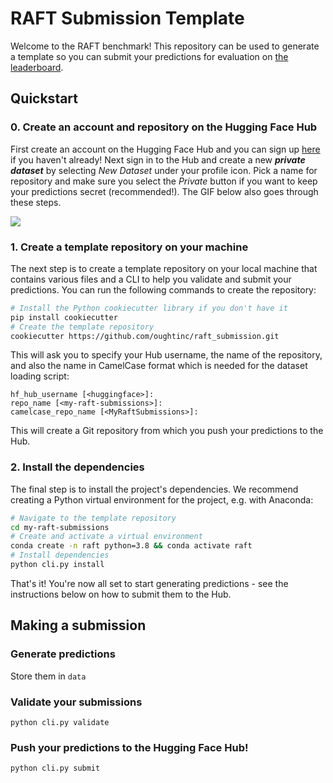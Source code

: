 # RAFT Submission Template

Welcome to the RAFT benchmark! This repository can be used to generate a template so you can submit your predictions for evaluation on [the leaderboard](https://huggingface.co/spaces/ought/raft-leaderboard).

## Quickstart

### 0. Create an account and repository on the Hugging Face Hub

First create an account on the Hugging Face Hub and you can sign up [here](https://huggingface.co/join) if you haven't already! Next sign in to the Hub and create a new **_private dataset_** by selecting _New Dataset_ under your profile icon. Pick a name for repository and make sure you select the _Private_ button if you want to keep your predictions secret (recommended!). The GIF below also goes through these steps.

![](raft-dataset.gif)

### 1. Create a template repository on your machine

The next step is to create a template repository on your local machine that contains various files and a CLI to help you validate and submit your predictions. You can run the following commands to create the repository:

```bash
# Install the Python cookiecutter library if you don't have it
pip install cookiecutter
# Create the template repository
cookiecutter https://github.com/oughtinc/raft_submission.git
```

This will ask you to specify your Hub username, the name of the repository, and also the name in CamelCase format which is needed for the dataset loading script:

```
hf_hub_username [<huggingface>]:
repo_name [<my-raft-submissions>]:
camelcase_repo_name [<MyRaftSubmissions>]:
```

This will create a Git repository from which you push your predictions to the Hub.

### 2. Install the dependencies

The final step is to install the project's dependencies. We recommend creating a Python virtual environment for the project, e.g. with Anaconda:

```bash
# Navigate to the template repository
cd my-raft-submissions
# Create and activate a virtual environment
conda create -n raft python=3.8 && conda activate raft
# Install dependencies
python cli.py install
```

That's it! You're now all set to start generating predictions - see the instructions below on how to submit them to the Hub.
## Making a submission
### Generate predictions

Store them in `data`

### Validate your submissions

```
python cli.py validate
```

### Push your predictions to the Hugging Face Hub!

```
python cli.py submit
```